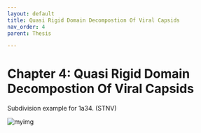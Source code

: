 ```yaml
---
layout: default
title: Quasi Rigid Domain Decompostion Of Viral Capsids
nav_order: 4
parent: Thesis

---
```


# Chapter 4: Quasi Rigid Domain Decompostion Of Viral Capsids

Subdivision example for 1a34. (STNV)

![myimg](1a34_20_domains_optimal.png)
